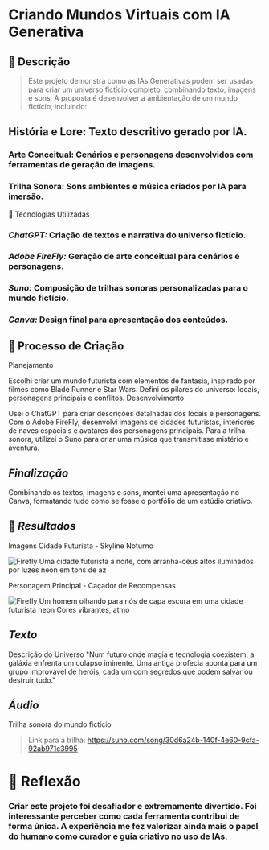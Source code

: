 # Criando Mundos Virtuais com IA Generativa
## 📒 Descrição
> Este projeto demonstra como as IAs Generativas podem ser usadas para criar um universo fictício completo, combinando texto, imagens e sons. A proposta é desenvolver a ambientação de um mundo fictício, incluindo:

## História e Lore: Texto descritivo gerado por IA.
### **Arte Conceitual:** Cenários e personagens desenvolvidos com ferramentas de geração de imagens.
### **Trilha Sonora:** Sons ambientes e música criados por IA para imersão.
🤖 Tecnologias Utilizadas
### *ChatGPT:* Criação de textos e narrativa do universo fictício.
### *Adobe FireFly:* Geração de arte conceitual para cenários e personagens.
### *Suno:* Composição de trilhas sonoras personalizadas para o mundo fictício.
### *Canva:* Design final para apresentação dos conteúdos.


## 🧐 Processo de Criação
Planejamento

Escolhi criar um mundo futurista com elementos de fantasia, inspirado por filmes como Blade Runner e Star Wars.
Defini os pilares do universo: locais, personagens principais e conflitos.
Desenvolvimento

Usei o ChatGPT para criar descrições detalhadas dos locais e personagens.
Com o Adobe FireFly, desenvolvi imagens de cidades futuristas, interiores de naves espaciais e avatares dos personagens principais.
Para a trilha sonora, utilizei o Suno para criar uma música que transmitisse mistério e aventura.

## *Finalização*

Combinando os textos, imagens e sons, montei uma apresentação no Canva, formatando tudo como se fosse o portfólio de um estúdio criativo.
    
## 🚀 *Resultados*
Imagens
Cidade Futurista - Skyline Noturno

![Firefly Uma cidade futurista à noite, com arranha-céus altos iluminados por luzes neon em tons de az](https://github.com/user-attachments/assets/217a635e-7ee2-467f-828f-46ccb8243275)


Personagem Principal - Caçador de Recompensas

![Firefly Um homem olhando para nós de capa escura em uma cidade futurista neon  Cores vibrantes, atmo](https://github.com/user-attachments/assets/a78910ed-4333-4175-ba06-a88c7a259194)



## *Texto*
Descrição do Universo
"Num futuro onde magia e tecnologia coexistem, a galáxia enfrenta um colapso iminente. Uma antiga profecia aponta para um grupo improvável de heróis, cada um com segredos que podem salvar ou destruir tudo."

## *Áudio*
Trilha sonora do mundo fictício
> Link para a trilha: https://suno.com/song/30d6a24b-140f-4e60-9cfa-92ab971c3995


# 💭 Reflexão
### Criar este projeto foi desafiador e extremamente divertido. Foi interessante perceber como cada ferramenta contribui de forma única. A experiência me fez valorizar ainda mais o papel do humano como curador e guia criativo no uso de IAs.

